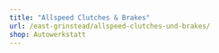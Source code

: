 ```yaml
---
title: "Allspeed Clutches & Brakes"
url: /east-grinstead/allspeed-clutches-und-brakes/
shop: Autowerkstatt
---
```

